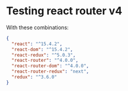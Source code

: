 # Testing react router v4

With these combinations:

```json
{
  "react": "^15.4.2",
  "react-dom": "^15.4.2",
  "react-redux": "^5.0.3",
  "react-router": "^4.0.0",
  "react-router-dom": "^4.0.0",
  "react-router-redux": "next",
  "redux": "^3.6.0"
}
```
